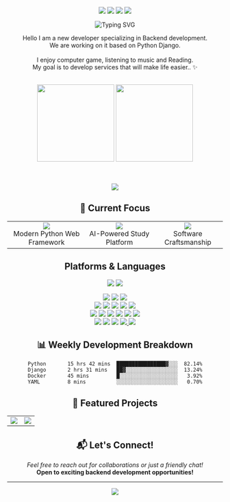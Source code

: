 <div align=center> 
  <p>
  <a href="http://qr.kakao.com/talk/EDx5.Ug4ivmaDVL0rC4zUWnjWIM-" target="_blank"><img src="https://img.shields.io/badge/qudwns7-FFCD00?style=flat-square&logo=kakaotalk&logoColor=white"/></a>
  <a href="mailto:hold@kakao.com" target="_blank"><img src="https://img.shields.io/badge/hold@kakao.com-EA4335?style=flat-square&logo=Gmail&logoColor=white"/></a>
  <a href="https://www.linkedin.com/in/%EB%B3%91%EC%A4%80-%EC%9D%B4-006b04230/" target="_blank"><img src="https://img.shields.io/badge/이병준-0A66C2?style=flat-square&logo=Linkedin&logoColor=white"/></a>
  <a href="https://velog.io/@yya70bb" target="_blank"><img src="https://img.shields.io/badge/Velog-20C997?style=flat-square&logo=velog&logoColor=white"/></a>
</p>

<!-- 타이핑 효과 -->
<img src="https://readme-typing-svg.demolab.com?font=Fira+Code&weight=600&size=28&duration=4000&pause=1000&color=3B82F6&center=true&vCenter=true&width=800&lines=Backend+Developer+%F0%9F%92%BB;Python+%26+Django+Specialist+%F0%9F%90%8D;Always+Learning+New+Things+%F0%9F%9A%80" alt="Typing SVG" />

<p>
  Hello I am a new developer specializing in Backend development.<br/>
  We are working on it based on Python Django.<br/><br/>
  I enjoy computer game, listening to music and Reading. <br/>
  My goal is to develop services that will make life easier.. ✨ <br/><br/>
</p>

<!-- GitHub Stats - 캐시 파라미터 제거 및 간단한 버전 사용 -->
<!-- Real Commits: 488 (Updated: 2025-09-03 15:10) -->
<img height="180em" src="https://github-readme-stats.vercel.app/api?username=dugadak&show_icons=true&hide_border=true&count_private=true&include_all_commits=true&cache_seconds=1&t=1756912228" />
<img height="180em" src="https://github-readme-stats.vercel.app/api/top-langs/?username=dugadak&layout=compact&hide_border=true&theme=default&count_private=true" />

<!-- 프로필 조회수 -->
<br/><br/>
<img src="https://komarev.com/ghpvc/?username=dugadak&color=blueviolet&style=flat-square&label=Profile+Views" />

## 🎯 Current Focus

<table align="center">
  <tr>
    <td align="center">
      <img src="https://img.shields.io/badge/🎓_Learning-FastAPI-009688?style=for-the-badge" />
      <br/>Modern Python Web Framework
    </td>
    <td align="center">
      <img src="https://img.shields.io/badge/🔨_Working_on-Backend_API-FF6B6B?style=for-the-badge" />
      <br/>AI-Powered Study Platform
    </td>
    <td align="center">
      <img src="https://img.shields.io/badge/📚_Reading-Clean_Code-4ECDC4?style=for-the-badge" />
      <br/>Software Craftsmanship
    </td>
  </tr>
</table>

## Platforms & Languages
<p>
  
  <a href="https://www.python.org/psf-landing/" target="_blank"><img src="https://img.shields.io/badge/Python-3776AB?style=for-the-badge&logo=python&logoColor=white"/></a>
  <a href="https://www.djangoproject.com/" target="_blank"><img src="https://img.shields.io/badge/Django-092E20?style=for-the-badge&logo=django&logoColor=white"></a>
  
  <img src="https://img.shields.io/badge/html5-E34F26?style=for-the-badge&logo=Html5&logoColor=white">
  <img src="https://img.shields.io/badge/css-1572B6?style=for-the-badge&logo=Css3&logoColor=white">
  <img src="https://img.shields.io/badge/javascript-F7DF1E?style=for-the-badge&logo=Javascript&logoColor=black">
  <br>  
  <a href="https://github.com/" target="_blank"><img src="https://img.shields.io/badge/Github-181717?style=for-the-badge&logo=github&logoColor=white"></a>
  <a href="https://www.notion.so/" target="_blank"><img src="https://img.shields.io/badge/Notion-000000?style=for-the-badge&logo=notion&logoColor=white"></a>
  <a href="https://slack.com/" target="_blank"><img src="https://img.shields.io/badge/Slack-4A154B?style=for-the-badge&logo=slack&logoColor=white"></a>
  <a href="https://www.figma.com/" target="_blank"><img src="https://img.shields.io/badge/Figma-F24E1E?style=for-the-badge&logo=figma&logoColor=white"></a>
  <img src="https://img.shields.io/badge/Github Actions-181717?style=for-the-badge&logo=github&logoColor=white">
  <br>
  <a href="https://www.docker.com/" target="_blank"><img src="https://img.shields.io/badge/Docker-2496ED?style=for-the-badge&logo=docker&logoColor=white"></a>
  <a href="https://flask.pocoo.org/" target="_blank"><img src="https://img.shields.io/badge/Flask-000000?style=for-the-badge&logo=flask&logoColor=white"></a>
  <a href="https://www.tensorflow.org/" target="_blank"><img src="https://img.shields.io/badge/Tensorflow-FF6F00?style=for-the-badge&logo=tensorflow&logoColor=white"></a>
  <a href="https://www.mysql.com/" target="_blank"><img src="https://img.shields.io/badge/Mysql-4479A1?style=for-the-badge&logo=mysql&logoColor=white"></a>
  <a href="https://www.sqlite.org/" target="_blank"><img src="https://img.shields.io/badge/Sqlite-003B57?style=for-the-badge&logo=sqlite&logoColor=white"></a>
  <a href="https://www.mongodb.com/" target="_blank"><img src="https://img.shields.io/badge/MongoDB-47A248?style=for-the-badge&logo=MongoDB&logoColor=white"></a>
  <br>
  <a href="https://getbootstrap.com/" target="_blank"><img src="https://img.shields.io/badge/Bootstrap-F05032?style=for-the-badge&logo=Bootstrap&logoColor=white"></a> 
  <a href="https://git-scm.com/" target="_blank"><img src="https://img.shields.io/badge/Git-F05032?style=for-the-badge&logo=git&logoColor=white"></a>
  <a href="https://jquery.com/" target="_blank"><img src="https://img.shields.io/badge/Jquery-0769AD?style=for-the-badge&logo=jquery&logoColor=white"></a>
  <a href="https://www.jetbrains.com/ko-kr/pycharm/" target="_blank"><img src="https://img.shields.io/badge/Pycharm-47A248?style=for-the-badge&logo=pycharm&logoColor=white">
  <a href="https://code.visualstudio.com/" target="_blank"><img src="https://img.shields.io/badge/Vscode-47A248?style=for-the-badge&logo=vscode&logoColor=white"></a>
</p>

## 📊 Weekly Development Breakdown

```text
Python       15 hrs 42 mins  ████████████████▓░░░  82.14%
Django       2 hrs 31 mins   ██▓░░░░░░░░░░░░░░░░░  13.24%
Docker       45 mins         █░░░░░░░░░░░░░░░░░░░   3.92%
YAML         8 mins          ░░░░░░░░░░░░░░░░░░░░   0.70%
```

## 🌟 Featured Projects

<table>
  <tr>
    <td align="center">
      <a href="https://github.com/dugadak/NST_SNOW">
        <img src="https://github-readme-stats.vercel.app/api/pin/?username=dugadak&repo=NST_SNOW&theme=default&hide_border=true" />
      </a>
    </td>
    <td align="center">
      <a href="https://github.com/dugadak/ecoandrich">
        <img src="https://github-readme-stats.vercel.app/api/pin/?username=dugadak&repo=ecoandrich&theme=default&hide_border=true" />
      </a>
    </td>
  </tr>
</table>

## 📬 Let's Connect!

<p align="center">
  <i>Feel free to reach out for collaborations or just a friendly chat!</i><br/>
  <b>Open to exciting backend development opportunities!</b>
</p>

---

<p align="center">
  <img src="https://capsule-render.vercel.app/api?type=waving&color=gradient&height=100&section=footer&animation=twinkling" />
</p>

</div>